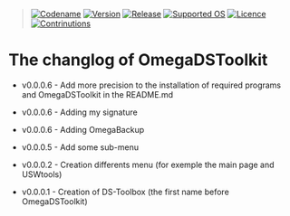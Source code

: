 > [![Codename](https://img.shields.io/badge/Codename-MyMeepSQL-informational?style=flat-square)]()
[![Version](https://img.shields.io/badge/Version-0.0.0.6-brightgreen?style=flat-square)]()
[![Release](https://img.shields.io/badge/Release-Stable-success?style=flat-square)]()
[![Supported OS](https://img.shields.io/badge/Supported%20OS-Linux%20--%20Windows-success?style=flat-square)]()
[![Licence](https://img.shields.io/badge/License-GNU--GPL--3.0-important?style=flat-square)]()
[![Contrinutions](https://img.shields.io/badge/Contributions-Open%20!-yellow?style=flat-square)]()

# The changlog of OmegaDSToolkit


* v0.0.0.6  -   Add more precision to the installation of required programs and OmegaDSToolkit in the README.md

* v0.0.0.6  -  Adding my signature

* v0.0.0.6  -  Adding OmegaBackup

* v0.0.0.5  -  Add some sub-menu

* v0.0.0.2  -  Creation differents menu (for exemple the main page and USWtools)

* v0.0.0.1  -  Creation of DS-Toolbox (the first name before OmegaDSToolkit)
